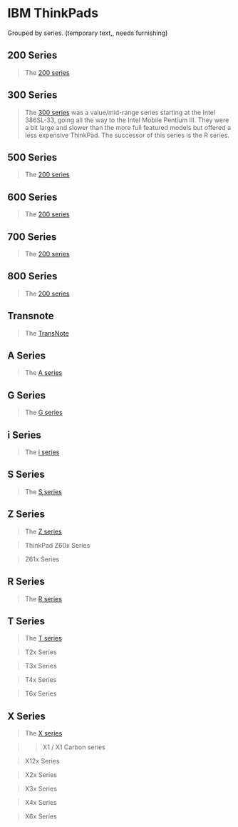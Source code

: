 <!-- TITLE: IBM -->
<!-- SUBTITLE: An index of IBM manufactured ThinkPads -->

# IBM ThinkPads
Grouped by series. (temporary text,, needs furnishing)

## 200 Series
> The [200 series](../wiki/think-pads/ibm/200-series)
## 300 Series
> The [300 series](../wiki/think-pads/ibm/300-series)  was a value/mid-range series starting at the Intel 386SL-33, going all the way to the Intel Mobile Pentium III. They were a bit large and slower than the more full featured models but offered a less expensive ThinkPad. The successor of this series is the R series.

## 500 Series
> The [200 series](../wiki/think-pads/ibm/200-series)
## 600 Series
> The [200 series](../wiki/think-pads/ibm/200-series)
## 700 Series
> The [200 series](../wiki/think-pads/ibm/200-series)
## 800 Series
> The [200 series](../wiki/think-pads/ibm/200-series)
## Transnote
> The [TransNote](../wiki/think-pads/ibm/trans-note)
## A Series
> The [A series](../wiki/think-pads/ibm/a-series)
## G Series
> The [G series](../wiki/think-pads/ibm/g-series)
## i Series
> The [i series](../wiki/think-pads/ibm/i-series)
## S Series
> The [S series](../wiki/think-pads/ibm/s-series)
## Z Series
> The [Z series](../wiki/think-pads/ibm/z-series)


> ThinkPad Z60x Series

> Z61x Series

##  R Series
> The [R series](../wiki/think-pads/ibm/r-series)
## T Series
> The [T series](../wiki/think-pads/ibm/t-series)

 > T2x Series

> T3x Series

> T4x Series

> T6x Series

## X Series
> The [X series](../wiki/think-pads/ibm/x-series)
 
> > X1 / X1 Carbon series

> X12x Series

> X2x Series

> X3x Series

> X4x Series

> X6x Series